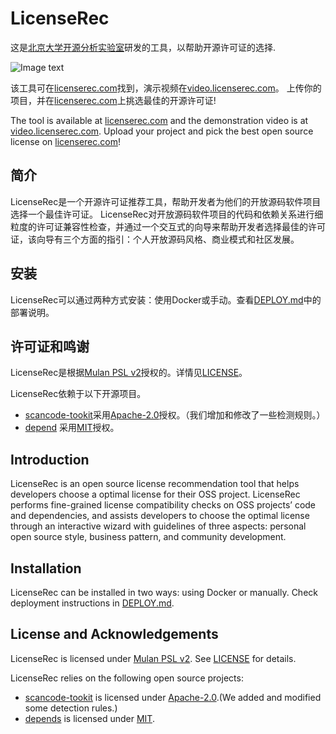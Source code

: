 # LicenseRec

这是[北京大学开源分析实验室](https://github.com/osslab-pku/)研发的工具，以帮助开源许可证的选择.

![Image text](https://github.com/osslab-pku/RecLicense/blob/1caf4372960a9a54cfcbfbbbdf9ee86ab922d61a/frontend/src/assets/tool.png)


该工具可在[licenserec.com](https://licenserec.com/)找到，演示视频在[video.licenserec.com](https://video.licenserec.com/)。
上传你的项目，并在[licenserec.com](https://licenserec.com/)上挑选最佳的开源许可证!

The tool is available at [licenserec.com](https://licenserec.com/) and the demonstration video is at [video.licenserec.com](https://video.licenserec.com/).
Upload your project and pick the best open source license on [licenserec.com](https://licenserec.com/)!


## 简介

LicenseRec是一个开源许可证推荐工具，帮助开发者为他们的开放源码软件项目选择一个最佳许可证。
LicenseRec对开放源码软件项目的代码和依赖关系进行细粒度的许可证兼容性检查，并通过一个交互式的向导来帮助开发者选择最佳的许可证，该向导有三个方面的指引：个人开放源码风格、商业模式和社区发展。

## 安装

LicenseRec可以通过两种方式安装：使用Docker或手动。查看[DEPLOY.md](./DEPLOY.md)中的部署说明。

## 许可证和鸣谢

LicenseRec是根据[Mulan PSL v2](http://license.coscl.org.cn/MulanPubL-2.0/)授权的。详情见[LICENSE](LICENSE)。

LicenseRec依赖于以下开源项目。

* [scancode-tookit](https://github.com/nexB/scancode-toolkit)采用[Apache-2.0](https://opensource.org/licenses/Apache-2.0)授权。（我们增加和修改了一些检测规则。）
* [depend](https://github.com/multilang-depends/depends) 采用[MIT](https://opensource.org/licenses/MIT)授权。


## Introduction

LicenseRec is an open source license recommendation tool that helps developers choose a optimal license for their OSS project.
LicenseRec performs fine-grained license compatibility checks on OSS projects’ code and dependencies, and assists developers to choose the optimal license through an interactive wizard with guidelines of three aspects: personal open source style, business pattern, and community development.

## Installation

LicenseRec can be installed in two ways: using Docker or manually. Check deployment instructions in [DEPLOY.md](./DEPLOY.md).

## License and Acknowledgements

LicenseRec is licensed under [Mulan PSL v2](http://license.coscl.org.cn/MulanPubL-2.0/). See [LICENSE](LICENSE) for details.

LicenseRec relies on the following open source projects:

* [scancode-tookit](https://github.com/nexB/scancode-toolkit) is licensed under [Apache-2.0](https://opensource.org/licenses/Apache-2.0).(We added and modified some detection rules.)
* [depends](https://github.com/multilang-depends/depends) is licensed under [MIT](https://opensource.org/licenses/MIT).

